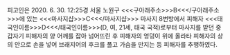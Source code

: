 피고인은 2020. 6. 30. 12:25경 서울 노원구 <<<구아래주소>>>B<<</구아래주소>>>에 있는 <<<마사지샵>>>C<<</마사지샵>>> 마사지 8번방에서 피해자 <<<태국인이름>>>D<<</태국인이름>>>(D, 여, 21세, 태국 국적)로부터 마사지를 받던 중 갑자기 피해자의 양 어깨를 잡아 넘어뜨린 후 피해자의 엉덩이 위에 올라타 피해자의 상의 안으로 손을 넣어 브래지어의 후크를 풀고 가슴을 만지는 등 피해자를 추행하였다.